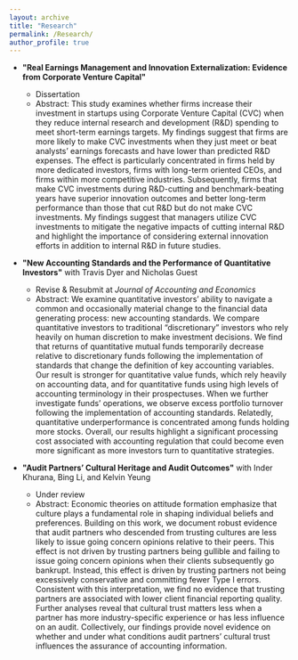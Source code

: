 ```yaml
---
layout: archive
title: "Research"
permalink: /Research/
author_profile: true
---
```



* **"Real Earnings Management and Innovation Externalization: Evidence from Corporate Venture Capital"** 
  *  Dissertation
  *  Abstract: This study examines whether firms increase their investment in startups using Corporate Venture Capital (CVC) when they reduce internal research and development (R&D) spending to meet short-term earnings targets. My findings suggest that firms are more likely to make CVC investments when they just meet or beat analysts’ earnings forecasts and have lower than predicted R&D expenses. The effect is particularly concentrated in firms held by more dedicated investors, firms with long-term oriented CEOs, and firms within more competitive industries. Subsequently, firms that make CVC investments during R&D-cutting and benchmark-beating years have superior innovation outcomes and better long-term performance than those that cut R&D but do not make CVC investments. My findings suggest that managers utilize CVC investments to mitigate the negative impacts of cutting internal R&D and highlight the importance of considering external innovation efforts in addition to internal R&D in future studies. 
    
* **"New Accounting Standards and the Performance of Quantitative Investors"** with Travis Dyer and Nicholas Guest
  * Revise & Resubmit at *Journal of Accounting and Economics*
  * Abstract: We examine quantitative investors’ ability to navigate a common and occasionally material change to the financial data generating process: new accounting standards. We compare quantitative investors to traditional “discretionary” investors who rely heavily on human discretion to make investment decisions. We find that returns of quantitative mutual funds temporarily decrease relative to discretionary funds following the implementation of standards that change the definition of key accounting variables. Our result is stronger for quantitative value funds, which rely heavily on accounting data, and for quantitative funds using high levels of accounting terminology in their prospectuses. When we further investigate funds’ operations, we observe excess portfolio turnover following the implementation of accounting standards. Relatedly, quantitative underperformance is concentrated among funds holding more stocks. Overall, our results highlight a significant processing cost associated with accounting regulation that could become even more significant as more investors turn to quantitative strategies.


* **"Audit Partners’ Cultural Heritage and Audit Outcomes"** with Inder Khurana, Bing Li, and Kelvin Yeung
  * Under review
  * Abstract: Economic theories on attitude formation emphasize that culture plays a fundamental role in shaping individual beliefs and preferences. Building on this work, we document robust evidence that audit partners who descended from trusting cultures are less likely to issue going concern opinions relative to their peers. This effect is not driven by trusting partners being gullible and failing to issue going concern opinions when their clients subsequently go bankrupt. Instead, this effect is driven by trusting partners not being excessively conservative and committing fewer Type I errors. Consistent with this interpretation, we find no evidence that trusting partners are associated with lower client financial reporting quality. Further analyses reveal that cultural trust matters less when a partner has more industry-specific experience or has less influence on an audit. Collectively, our findings provide novel evidence on whether and under what conditions audit partners’ cultural trust influences the assurance of accounting information.
